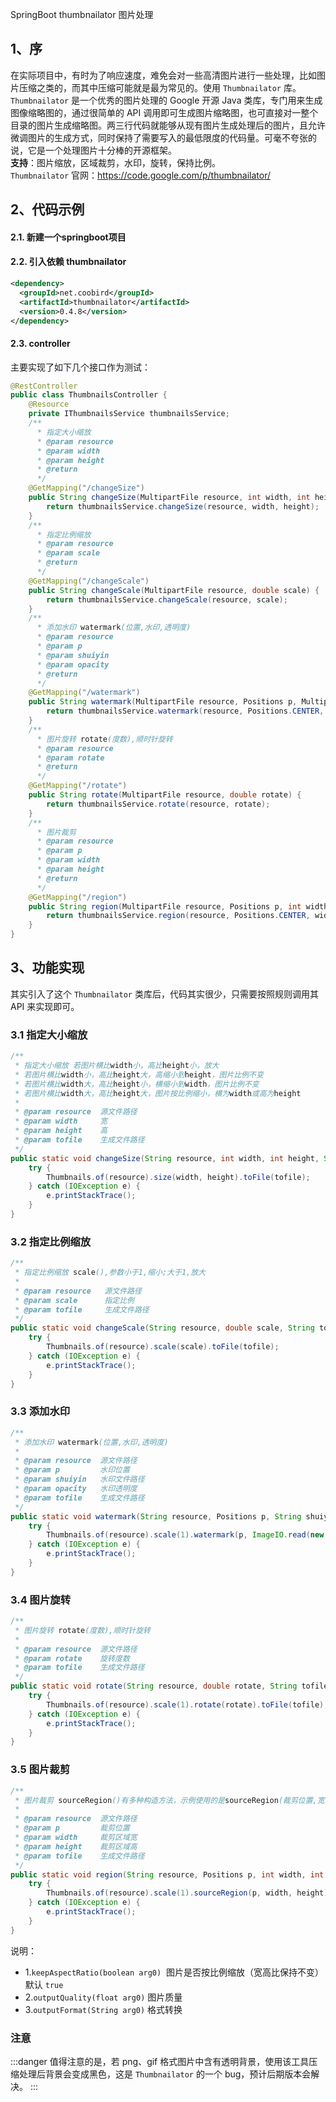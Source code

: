 SpringBoot thumbnailator 图片处理
<a name="2ayDq"></a>
## 1、序
在实际项目中，有时为了响应速度，难免会对一些高清图片进行一些处理，比如图片压缩之类的，而其中压缩可能就是最为常见的。使用 `Thumbnailator` 库。<br />`Thumbnailator` 是一个优秀的图片处理的 Google 开源 Java 类库，专门用来生成图像缩略图的，通过很简单的 API 调用即可生成图片缩略图，也可直接对一整个目录的图片生成缩略图。两三行代码就能够从现有图片生成处理后的图片，且允许微调图片的生成方式，同时保持了需要写入的最低限度的代码量。可毫不夸张的说，它是一个处理图片十分棒的开源框架。<br />**支持**：图片缩放，区域裁剪，水印，旋转，保持比例。<br />`Thumbnailator` 官网：https://code.google.com/p/thumbnailator/
<a name="OB7j0"></a>
## 2、代码示例
<a name="ElHIu"></a>
#### 2.1. 新建一个springboot项目
<a name="GSMkg"></a>
#### 2.2. 引入依赖 thumbnailator
```xml
<dependency>
  <groupId>net.coobird</groupId>
  <artifactId>thumbnailator</artifactId>
  <version>0.4.8</version>
</dependency>
```
<a name="F0W1f"></a>
#### 2.3. controller
主要实现了如下几个接口作为测试：
```java
@RestController
public class ThumbnailsController {
    @Resource
    private IThumbnailsService thumbnailsService;
    /**
      * 指定大小缩放
      * @param resource
      * @param width
      * @param height
      * @return
      */
    @GetMapping("/changeSize")
    public String changeSize(MultipartFile resource, int width, int height) {
        return thumbnailsService.changeSize(resource, width, height);
    }
    /**
      * 指定比例缩放
      * @param resource
      * @param scale
      * @return
      */
    @GetMapping("/changeScale")
    public String changeScale(MultipartFile resource, double scale) {
        return thumbnailsService.changeScale(resource, scale);
    }
    /**
      * 添加水印 watermark(位置,水印,透明度)
      * @param resource
      * @param p
      * @param shuiyin
      * @param opacity
      * @return
      */
    @GetMapping("/watermark")
    public String watermark(MultipartFile resource, Positions p, MultipartFile shuiyin, float opacity) {
        return thumbnailsService.watermark(resource, Positions.CENTER, shuiyin, opacity);
    }
    /**
      * 图片旋转 rotate(度数),顺时针旋转
      * @param resource
      * @param rotate
      * @return
      */
    @GetMapping("/rotate")
    public String rotate(MultipartFile resource, double rotate) {
        return thumbnailsService.rotate(resource, rotate);
    }
    /**
      * 图片裁剪
      * @param resource
      * @param p
      * @param width
      * @param height
      * @return
      */
    @GetMapping("/region")
    public String region(MultipartFile resource, Positions p, int width, int height) {
        return thumbnailsService.region(resource, Positions.CENTER, width, height);
    }
}
```
<a name="2pjoP"></a>
## 3、功能实现
其实引入了这个 `Thumbnailator` 类库后，代码其实很少，只需要按照规则调用其 API 来实现即可。
<a name="CncWe"></a>
### 3.1 指定大小缩放
```java
/**
 * 指定大小缩放 若图片横比width小，高比height小，放大 
 * 若图片横比width小，高比height大，高缩小到height，图片比例不变
 * 若图片横比width大，高比height小，横缩小到width，图片比例不变 
 * 若图片横比width大，高比height大，图片按比例缩小，横为width或高为height
 * 
 * @param resource  源文件路径
 * @param width     宽
 * @param height    高
 * @param tofile    生成文件路径
 */
public static void changeSize(String resource, int width, int height, String tofile) {
    try {
        Thumbnails.of(resource).size(width, height).toFile(tofile);
    } catch (IOException e) {
        e.printStackTrace();
    }
}
```
<a name="83CHD"></a>
### 3.2 指定比例缩放
```java
/**
 * 指定比例缩放 scale(),参数小于1,缩小;大于1,放大
 * 
 * @param resource   源文件路径
 * @param scale      指定比例
 * @param tofile     生成文件路径
 */
public static void changeScale(String resource, double scale, String tofile) {
    try {
        Thumbnails.of(resource).scale(scale).toFile(tofile);
    } catch (IOException e) {
        e.printStackTrace();
    }
}
```
<a name="Xm16v"></a>
### 3.3 添加水印
```java
/**
 * 添加水印 watermark(位置,水印,透明度)
 * 
 * @param resource  源文件路径
 * @param p         水印位置
 * @param shuiyin   水印文件路径
 * @param opacity   水印透明度
 * @param tofile    生成文件路径
 */
public static void watermark(String resource, Positions p, String shuiyin, float opacity, String tofile) {
    try {
        Thumbnails.of(resource).scale(1).watermark(p, ImageIO.read(new File(shuiyin)), opacity).toFile(tofile);
    } catch (IOException e) {
        e.printStackTrace();
    }
}
```
<a name="r1ch1"></a>
### 3.4 图片旋转
```java
/**
 * 图片旋转 rotate(度数),顺时针旋转
 * 
 * @param resource  源文件路径
 * @param rotate    旋转度数
 * @param tofile    生成文件路径
 */
public static void rotate(String resource, double rotate, String tofile) {
    try {
        Thumbnails.of(resource).scale(1).rotate(rotate).toFile(tofile);
    } catch (IOException e) {
        e.printStackTrace();
    }
}
```
<a name="cPKMT"></a>
### 3.5 图片裁剪
```java
/**
 * 图片裁剪 sourceRegion()有多种构造方法，示例使用的是sourceRegion(裁剪位置,宽,高)
 * 
 * @param resource  源文件路径
 * @param p         裁剪位置
 * @param width     裁剪区域宽
 * @param height    裁剪区域高
 * @param tofile    生成文件路径
 */
public static void region(String resource, Positions p, int width, int height, String tofile) {
    try {
        Thumbnails.of(resource).scale(1).sourceRegion(p, width, height).toFile(tofile);
    } catch (IOException e) {
        e.printStackTrace();
    }
}
```
说明：

- 1.`keepAspectRatio(boolean arg0)`  图片是否按比例缩放（宽高比保持不变）默认 `true`
- 2.`outputQuality(float arg0)` 图片质量
- 3.`outputFormat(String arg0)` 格式转换
<a name="3gVMD"></a>
### 注意
:::danger
值得注意的是，若 png、gif 格式图片中含有透明背景，使用该工具压缩处理后背景会变成黑色，这是 `Thumbnailator` 的一个 bug，预计后期版本会解决。
:::
